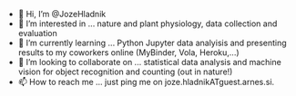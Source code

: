- 👋 Hi, I’m @JozeHladnik
- 👀 I’m interested in ... nature and plant physiology, data collection and evaluation
- 🌱 I’m currently learning ... Python Jupyter data analyisis and presenting results to my coworkers online (MyBinder, Vola, Heroku,...)
- 💞️ I’m looking to collaborate on ... statistical data analysis and machine vision for object recognition and counting (out in nature!)
- 📫 How to reach me ... just ping me on joze.hladnikATguest.arnes.si.

<!---
JozeHladnik/JozeHladnik is a ✨ special ✨ repository because its `README.md` (this file) appears on your GitHub profile.
You can click the Preview link to take a look at your changes.
--->
